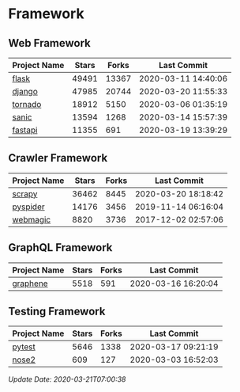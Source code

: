 # Framework

## Web Framework

| Project Name | Stars | Forks | Last Commit |
| ------------ | ----- | ----- | ----------- |
| [flask](https://github.com/pallets/flask) | 49491 | 13367 | 2020-03-11 14:40:06 |
| [django](https://github.com/django/django) | 47985 | 20744 | 2020-03-20 11:55:33 |
| [tornado](https://github.com/tornadoweb/tornado) | 18912 | 5150 | 2020-03-06 01:35:19 |
| [sanic](https://github.com/huge-success/sanic) | 13594 | 1268 | 2020-03-14 15:57:39 |
| [fastapi](https://github.com/tiangolo/fastapi) | 11355 | 691 | 2020-03-19 13:39:29 |

## Crawler Framework

| Project Name | Stars | Forks | Last Commit |
| ------------ | ----- | ----- | ----------- |
| [scrapy](https://github.com/scrapy/scrapy) | 36462 | 8445 | 2020-03-20 18:18:42 |
| [pyspider](https://github.com/binux/pyspider) | 14176 | 3456 | 2019-11-14 06:16:04 |
| [webmagic](https://github.com/code4craft/webmagic) | 8820 | 3736 | 2017-12-02 02:57:06 |

## GraphQL Framework

| Project Name | Stars | Forks | Last Commit |
| ------------ | ----- | ----- | ----------- |
| [graphene](https://github.com/graphql-python/graphene) | 5518 | 591 | 2020-03-16 16:20:04 |

## Testing Framework

| Project Name | Stars | Forks | Last Commit |
| ------------ | ----- | ----- | ----------- |
| [pytest](https://github.com/pytest-dev/pytest) | 5646 | 1338 | 2020-03-17 09:21:19 |
| [nose2](https://github.com/nose-devs/nose2) | 609 | 127 | 2020-03-03 16:52:03 |

*Update Date: 2020-03-21T07:00:38*
